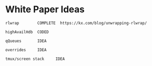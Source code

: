 # White Paper Ideas
```
rlwrap        COMPLETE  https://kx.com/blog/unwrapping-rlwrap/

highAvailHdb  CODED 

qQueues       IDEA

overrides     IDEA

tmux/screen stack     IDEA
```
